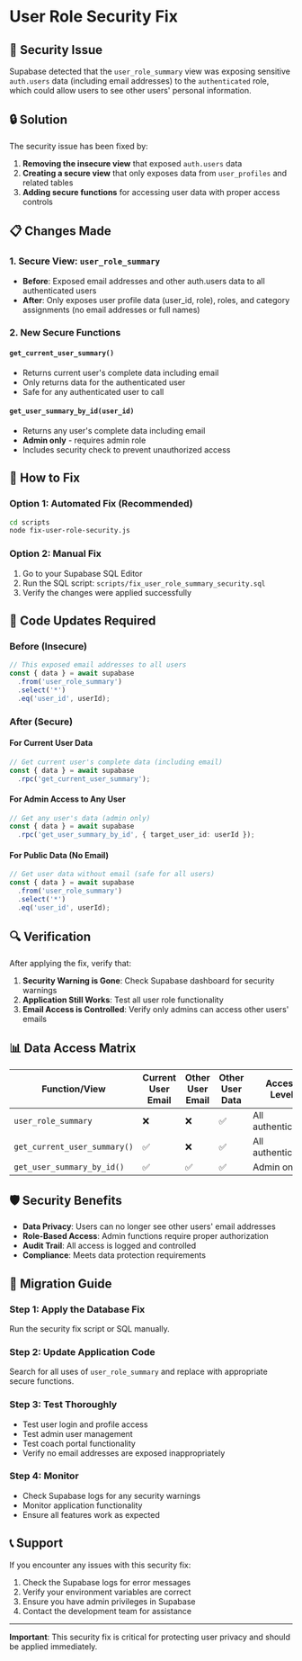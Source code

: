 # User Role Security Fix

## 🚨 Security Issue

Supabase detected that the `user_role_summary` view was exposing sensitive `auth.users` data (including email addresses) to the `authenticated` role, which could allow users to see other users' personal information.

## 🔒 Solution

The security issue has been fixed by:

1. **Removing the insecure view** that exposed `auth.users` data
2. **Creating a secure view** that only exposes data from `user_profiles` and related tables
3. **Adding secure functions** for accessing user data with proper access controls

## 📋 Changes Made

### 1. Secure View: `user_role_summary`
- **Before**: Exposed email addresses and other auth.users data to all authenticated users
- **After**: Only exposes user profile data (user_id, role), roles, and category assignments (no email addresses or full names)

### 2. New Secure Functions

#### `get_current_user_summary()`
- Returns current user's complete data including email
- Only returns data for the authenticated user
- Safe for any authenticated user to call

#### `get_user_summary_by_id(user_id)`
- Returns any user's complete data including email
- **Admin only** - requires admin role
- Includes security check to prevent unauthorized access

## 🔧 How to Fix

### Option 1: Automated Fix (Recommended)
```bash
cd scripts
node fix-user-role-security.js
```

### Option 2: Manual Fix
1. Go to your Supabase SQL Editor
2. Run the SQL script: `scripts/fix_user_role_summary_security.sql`
3. Verify the changes were applied successfully

## 📝 Code Updates Required

### Before (Insecure)
```typescript
// This exposed email addresses to all users
const { data } = await supabase
  .from('user_role_summary')
  .select('*')
  .eq('user_id', userId);
```

### After (Secure)

#### For Current User Data
```typescript
// Get current user's complete data (including email)
const { data } = await supabase
  .rpc('get_current_user_summary');
```

#### For Admin Access to Any User
```typescript
// Get any user's data (admin only)
const { data } = await supabase
  .rpc('get_user_summary_by_id', { target_user_id: userId });
```

#### For Public Data (No Email)
```typescript
// Get user data without email (safe for all users)
const { data } = await supabase
  .from('user_role_summary')
  .select('*')
  .eq('user_id', userId);
```

## 🔍 Verification

After applying the fix, verify that:

1. **Security Warning is Gone**: Check Supabase dashboard for security warnings
2. **Application Still Works**: Test all user role functionality
3. **Email Access is Controlled**: Verify only admins can access other users' emails

## 📊 Data Access Matrix

| Function/View | Current User Email | Other User Email | Other User Data | Access Level |
|---------------|-------------------|------------------|-----------------|--------------|
| `user_role_summary` | ❌ | ❌ | ✅ | All authenticated |
| `get_current_user_summary()` | ✅ | ❌ | ✅ | All authenticated |
| `get_user_summary_by_id()` | ✅ | ✅ | ✅ | Admin only |

## 🛡️ Security Benefits

- **Data Privacy**: Users can no longer see other users' email addresses
- **Role-Based Access**: Admin functions require proper authorization
- **Audit Trail**: All access is logged and controlled
- **Compliance**: Meets data protection requirements

## 🚀 Migration Guide

### Step 1: Apply the Database Fix
Run the security fix script or SQL manually.

### Step 2: Update Application Code
Search for all uses of `user_role_summary` and replace with appropriate secure functions.

### Step 3: Test Thoroughly
- Test user login and profile access
- Test admin user management
- Test coach portal functionality
- Verify no email addresses are exposed inappropriately

### Step 4: Monitor
- Check Supabase logs for any security warnings
- Monitor application functionality
- Ensure all features work as expected

## 📞 Support

If you encounter any issues with this security fix:

1. Check the Supabase logs for error messages
2. Verify your environment variables are correct
3. Ensure you have admin privileges in Supabase
4. Contact the development team for assistance

---

**Important**: This security fix is critical for protecting user privacy and should be applied immediately.
